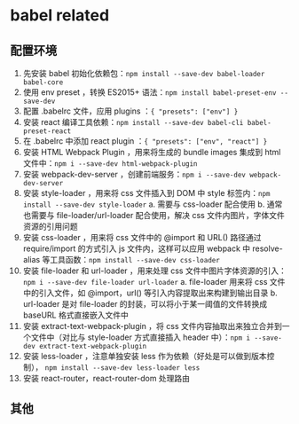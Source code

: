 # babel related

## 配置环境
1. 先安装 babel 初始化依赖包：`npm install --save-dev babel-loader babel-core`
2. 使用 env preset ，转换 ES2015+ 语法：`npm install babel-preset-env --save-dev`
3. 配置 .babelrc 文件，应用 plugins ：`{ "presets": ["env"] }`
4. 安装 react 编译工具依赖：`npm install --save-dev babel-cli babel-preset-react`
5. 在 .babelrc 中添加 react plugin ：`{ "presets": ["env", "react"] }`
6. 安装 HTML Webpack Plugin ，用来将生成的 bundle images 集成到 html 文件中：`npm i --save-dev html-webpack-plugin`
7. 安装 webpack-dev-server ，创建前端服务：`npm i --save-dev webpack-dev-server`
8. 安装 style-loader ，用来将 css 文件插入到 DOM 中 style 标签内：`npm install --save-dev style-loader`
  a. 需要与 css-loader 配合使用
  b. 通常也需要与 file-loader/url-loader 配合使用，解决 css 文件内图片，字体文件资源的引用问题
9. 安装 css-loader ，用来将 css 文件中的 @import 和 URL() 路径通过 require/import 的方式引入 js 文件内，这样可以应用 webpack 中 resolve-alias 等工具函数：`npm install --save-dev css-loader`
10. 安装 file-loader 和 url-loader ，用来处理 css 文件中图片字体资源的引入：`npm i --save-dev file-loader url-loader`
  a. file-loader 用来将 css 文件中的引入文件，如 @import，url() 等引入内容提取出来构建到输出目录
  b. url-loader 是对 file-loader 的封装，可以将小于某一阈值的文件转换成 baseURL 格式直接嵌入文件中
11. 安装 extract-text-webpack-plugin ，将 css 文件内容抽取出来独立合并到一个文件中（对比与 style-loader 方式直接插入 header 中）：`npm i --save-dev extract-text-webpack-plugin`
12. 安装 less-loader ，注意单独安装 less 作为依赖（好处是可以做到版本控制）， `npm install --save-dev less-loader less`
13. 安装 react-router，react-router-dom 处理路由





## 其他
